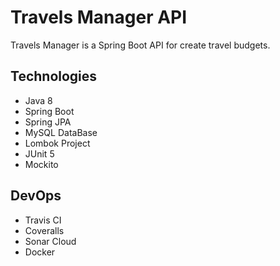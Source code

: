 # Travels Manager API

Travels Manager is a Spring Boot API for create travel budgets.

## Technologies

 - Java 8
 - Spring Boot
 - Spring JPA
 - MySQL DataBase
 - Lombok Project
 - JUnit 5
 - Mockito

## DevOps

 - Travis CI
 - Coveralls
 - Sonar Cloud
 - Docker